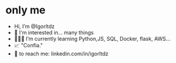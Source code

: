 # only me
-  Hi, I’m @Igorltdz
- 💞️ I'm interested in... many things
- 👨🏽‍🎓 I’m currently learning Python,JS, SQL, Docker, flask, AWS...
- 📈 "Confia."
- 📄 to reach me: linkedin.com/in/igorltdz
